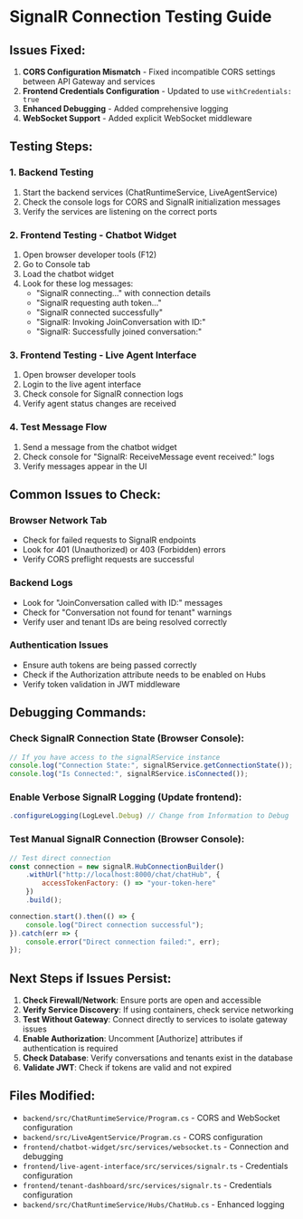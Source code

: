 # SignalR Connection Testing Guide

## Issues Fixed:

1. **CORS Configuration Mismatch** - Fixed incompatible CORS settings between API Gateway and services
2. **Frontend Credentials Configuration** - Updated to use `withCredentials: true`
3. **Enhanced Debugging** - Added comprehensive logging
4. **WebSocket Support** - Added explicit WebSocket middleware

## Testing Steps:

### 1. Backend Testing
1. Start the backend services (ChatRuntimeService, LiveAgentService)
2. Check the console logs for CORS and SignalR initialization messages
3. Verify the services are listening on the correct ports

### 2. Frontend Testing - Chatbot Widget
1. Open browser developer tools (F12)
2. Go to Console tab
3. Load the chatbot widget
4. Look for these log messages:
   - "SignalR connecting..." with connection details
   - "SignalR requesting auth token..."
   - "SignalR connected successfully"
   - "SignalR: Invoking JoinConversation with ID:"
   - "SignalR: Successfully joined conversation:"

### 3. Frontend Testing - Live Agent Interface
1. Open browser developer tools
2. Login to the live agent interface
3. Check console for SignalR connection logs
4. Verify agent status changes are received

### 4. Test Message Flow
1. Send a message from the chatbot widget
2. Check console for "SignalR: ReceiveMessage event received:" logs
3. Verify messages appear in the UI

## Common Issues to Check:

### Browser Network Tab
- Check for failed requests to SignalR endpoints
- Look for 401 (Unauthorized) or 403 (Forbidden) errors
- Verify CORS preflight requests are successful

### Backend Logs
- Look for "JoinConversation called with ID:" messages
- Check for "Conversation not found for tenant" warnings
- Verify user and tenant IDs are being resolved correctly

### Authentication Issues
- Ensure auth tokens are being passed correctly
- Check if the Authorization attribute needs to be enabled on Hubs
- Verify token validation in JWT middleware

## Debugging Commands:

### Check SignalR Connection State (Browser Console):
```javascript
// If you have access to the signalRService instance
console.log("Connection State:", signalRService.getConnectionState());
console.log("Is Connected:", signalRService.isConnected());
```

### Enable Verbose SignalR Logging (Update frontend):
```typescript
.configureLogging(LogLevel.Debug) // Change from Information to Debug
```

### Test Manual SignalR Connection (Browser Console):
```javascript
// Test direct connection
const connection = new signalR.HubConnectionBuilder()
    .withUrl("http://localhost:8000/chat/chatHub", {
        accessTokenFactory: () => "your-token-here"
    })
    .build();

connection.start().then(() => {
    console.log("Direct connection successful");
}).catch(err => {
    console.error("Direct connection failed:", err);
});
```

## Next Steps if Issues Persist:

1. **Check Firewall/Network**: Ensure ports are open and accessible
2. **Verify Service Discovery**: If using containers, check service networking
3. **Test Without Gateway**: Connect directly to services to isolate gateway issues
4. **Enable Authorization**: Uncomment [Authorize] attributes if authentication is required
5. **Check Database**: Verify conversations and tenants exist in the database
6. **Validate JWT**: Check if tokens are valid and not expired

## Files Modified:
- `backend/src/ChatRuntimeService/Program.cs` - CORS and WebSocket configuration
- `backend/src/LiveAgentService/Program.cs` - CORS configuration  
- `frontend/chatbot-widget/src/services/websocket.ts` - Connection and debugging
- `frontend/live-agent-interface/src/services/signalr.ts` - Credentials configuration
- `frontend/tenant-dashboard/src/services/signalr.ts` - Credentials configuration
- `backend/src/ChatRuntimeService/Hubs/ChatHub.cs` - Enhanced logging
